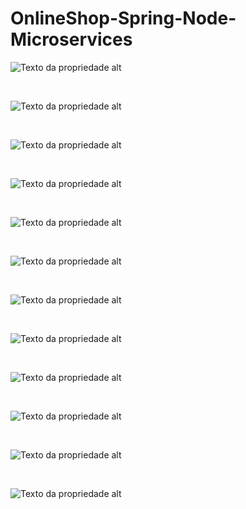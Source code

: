 # OnlineShop-Spring-Node-Microservices

<p><img alt="Texto da propriedade alt" title="Propriedade title" src="https://github.com/tiagoperroni/microservices-java-spring-node/blob/main/img/1.jpg" /></p>

<br>
<p><img alt="Texto da propriedade alt" title="Propriedade title" src="https://github.com/tiagoperroni/microservices-java-spring-node/blob/main/img/2.jpg" /></p>

<br>
<p><img alt="Texto da propriedade alt" title="Propriedade title" src="https://github.com/tiagoperroni/microservices-java-spring-node/blob/main/img/3.jpg" /></p>

<br>
<p><img alt="Texto da propriedade alt" title="Propriedade title" src="https://github.com/tiagoperroni/microservices-java-spring-node/blob/main/img/4.jpg" /></p>

<br>
<p><img alt="Texto da propriedade alt" title="Propriedade title" src="https://github.com/tiagoperroni/microservices-java-spring-node/blob/main/img/5.jpg" /></p>

<br>
<p><img alt="Texto da propriedade alt" title="Propriedade title" src="https://github.com/tiagoperroni/microservices-java-spring-node/blob/main/img/6.jpg" /></p>

<br>
<p><img alt="Texto da propriedade alt" title="Propriedade title" src="https://github.com/tiagoperroni/microservices-java-spring-node/blob/main/img/7.jpg" /></p>

<br>
<p><img alt="Texto da propriedade alt" title="Propriedade title" src="https://github.com/tiagoperroni/microservices-java-spring-node/blob/main/img/8.jpg" /></p>

<br>
<p><img alt="Texto da propriedade alt" title="Propriedade title" src="https://github.com/tiagoperroni/microservices-java-spring-node/blob/main/img/12.jpg" /></p>

<br>
<p><img alt="Texto da propriedade alt" title="Propriedade title" src="https://github.com/tiagoperroni/microservices-java-spring-node/blob/main/img/13.jpg" /></p>

<br>
<p><img alt="Texto da propriedade alt" title="Propriedade title" src="https://github.com/tiagoperroni/microservices-java-spring-node/blob/main/img/14.jpg" /></p>

<br>
<p><img alt="Texto da propriedade alt" title="Propriedade title" src="https://github.com/tiagoperroni/microservices-java-spring-node/blob/main/img/15.jpg" /></p>